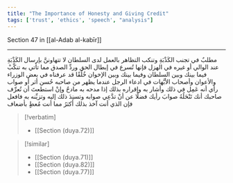 ```yaml
---
title: "The Importance of Honesty and Giving Credit"
tags: ['trust', 'ethics', 'speech', "analysis"]
---
```


 Section 47 in [[al-Adab al-kabīr]]

---
مطلبٌ في تجنب الكَذْبَةِ وتنكب التظاهر بالعمل لدى السلطان لا تتهاوننَّ بإرسال الكَذْبَةِ عند الوالي أو غيره في الهزل فإنها تُسرع في إبطال الحق وردِّ الصدق مما تأتي به  تنكَّبْ فيما بينك وبين السلطان وفيما بينك وبين الإخوان خُلُقًا قد عرفناه في بعض الوزراء والأعوان وأصحاب الأبَّهات في ادعاء الرجل  عندما يظهر من صاحبه حُسن أثر أو صواب رأي  أنه عَمِل في ذلك وأشار به وإقراره بذلك إذا مدحه به مادحٌ وإنْ استطعتَ أن تُعرِّف صاحبك أنك تَنْحَلُهُ صوابَ رأيك  فضلًا عن أنْ تدَّعِي صوابه  وتسنِدَ ذلك إليه وتزيِّنه به فافعل  فإن الذي أنت آخذ بذلك أكثرُ مما أنت مُعطٍ بأضعاف

> [!verbatim]
> - [[Section (duya.72)]]

> [!similar]
> - [[Section (duya.71)]]
> - [[Section (duya.82)]]
> - [[Section (duya.77)]]
